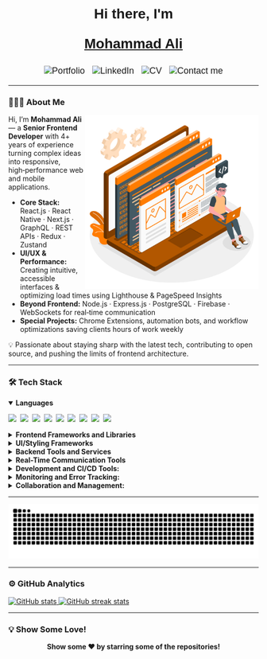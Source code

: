 <div align="center" style="font-family: 'Arial', sans-serif;">
<h1 style="font-family: Arial, sans-serif;">
  Hi there, I'm <span>
        
[Mohammad Ali](https://masniper.github.io/simplefolio-next/)
    </span>
</h1>
  <p style="font-size: 18px;">
    <a href="https://masniper.github.io/simplefolio-next/" style="text-decoration: none;"">
      <img src="https://img.shields.io/badge/-Portfolio-FF7C00?logo=portfolio&logoColor=white&style=flat" alt="Portfolio">
    </a>&nbsp;
    <a href="https://www.linkedin.com/in/m-ali-shahsavari" style="text-decoration: none;">
      <img src="https://img.shields.io/badge/-LinkedIn-0077B5?logo=linkedin&logoColor=white&style=flat" alt="LinkedIn">
    </a>&nbsp;
    <a href="https://masniper.github.io/simplefolio-next/assets/resume.pdf" style="text-decoration: none;">
      <img src="https://img.shields.io/badge/-CV-6D4C41?logo=cv&logoColor=white&style=flat" alt="CV">
    </a>&nbsp;
    <a href="mailto:mohammad.alii.shahsavari@gmail.com" style="text-decoration: none;">
      <img src="https://img.shields.io/badge/-Contact%20me-39477F?logo=gmail&logoColor=white&style=flat" alt="Contact me">
    </a>
  </p>
</div>

---

### 👨🏻‍💻 **About Me**
<img src="https://github.com/Masniper/Masniper/blob/main/Developer.png" min-width="300px" max-width="300px" width="350px" align="right">  

Hi, I’m **Mohammad Ali** — a **Senior Frontend Developer** with 4+ years of experience turning complex ideas into responsive, high‑performance web and mobile applications.  

- **Core Stack:** React.js · React Native · Next.js · GraphQL · REST APIs · Redux · Zustand  
- **UI/UX & Performance:** Creating intuitive, accessible interfaces & optimizing load times using Lighthouse & PageSpeed Insights  
- **Beyond Frontend:** Node.js · Express.js · PostgreSQL · Firebase · WebSockets for real‑time communication  
- **Special Projects:** Chrome Extensions, automation bots, and workflow optimizations saving clients hours of work weekly  

💡 Passionate about staying sharp with the latest tech, contributing to open source, and pushing the limits of frontend architecture.  

---

### 🛠 **Tech Stack**

<details open>
  <summary><b>Languages</b></summary>
  <p>
    <img src="https://img.shields.io/badge/-HTML5-DE5934?logo=HTML5&logoColor=white&style=flat">&nbsp;
    <img src="https://img.shields.io/badge/-CSS3-2275B2?logo=CSS3&logoColor=white&style=flat">&nbsp;
    <img src="https://img.shields.io/badge/-JavaScript-F7DF1E?logo=javascript&logoColor=black&style=flat">&nbsp;
    <img src="https://img.shields.io/badge/-TypeScript-3178C6?logo=typescript&logoColor=white&style=flat">&nbsp;
    <img src="https://img.shields.io/badge/-PHP-777BB4?logo=php&logoColor=white&style=flat">&nbsp;
    <img src="https://img.shields.io/badge/-Java-007396?logo=java&logoColor=white&style=flat">&nbsp;
    <img src="https://img.shields.io/badge/-Kotlin-7F52FF?logo=kotlin&logoColor=white&style=flat">&nbsp;
    <img src="https://img.shields.io/badge/-Dart-0175C2?logo=dart&logoColor=white&style=flat">&nbsp;
    <img src="https://img.shields.io/badge/-Python-437CAC?logo=python&logoColor=white&style=flat">&nbsp;
  </p>
</details>

<details>
  <summary><b>Frontend Frameworks and Libraries</b></summary>
  <p>
    <img src="https://img.shields.io/badge/-Next.js-000000?logo=next.js&logoColor=white&style=flat">&nbsp;
    <img src="https://img.shields.io/badge/-React-61DAFB?logo=react&logoColor=black&style=flat">&nbsp;
    <img src="https://img.shields.io/badge/-React%20Native-61DAFB?logo=react&logoColor=black&style=flat">&nbsp;
    <img src="https://img.shields.io/badge/-Expo-000020?logo=expo&logoColor=white&style=flat">&nbsp;
    <img src="https://img.shields.io/badge/-Flutter-02569B?logo=flutter&logoColor=white&style=flat">&nbsp;
    <img src="https://img.shields.io/badge/-jQuery-0769AD?logo=jquery&logoColor=white&style=flat">&nbsp;
    <img src="https://img.shields.io/badge/-D3.js-F9A03C?logo=d3.js&logoColor=white&style=flat">&nbsp;
  </p>
</details>

<details>
  <summary><b>UI/Styling Frameworks</b></summary>
  <p>
    <img src="https://img.shields.io/badge/-Bootstrap-7952B3?logo=bootstrap&logoColor=white&style=flat">&nbsp;
    <img src="https://img.shields.io/badge/-Material%20UI-blueviolet?logo=mui&logoColor=white&style=flat">&nbsp;
    <img src="https://img.shields.io/badge/-Tailwind%20CSS-06B6D4?logo=tailwindcss&logoColor=white&style=flat">&nbsp;
    <img src="https://img.shields.io/badge/-Sass-CC6699?logo=sass&logoColor=white&style=flat">&nbsp;
    <img src="https://img.shields.io/badge/-Ant%20Design-0170FE?logo=antdesign&logoColor=white&style=flat">&nbsp;
  </p>
</details>

<details>
  <summary><b>Backend Tools and Services</b></summary>
  <p>
    <img src="https://img.shields.io/badge/-Firebase-FFCA28?logo=firebase&logoColor=black&style=flat">&nbsp;
    <img src="https://img.shields.io/badge/-Microsoft%20Azure-0078D4?logo=microsoftazure&logoColor=white&style=flat">&nbsp;
    <img src="https://img.shields.io/badge/-Node.js-339933?logo=node.js&logoColor=white&style=flat">&nbsp;
    <img src="https://img.shields.io/badge/-Express.js-000000?logo=express&logoColor=white&style=flat">&nbsp;
    <img src="https://img.shields.io/badge/-GraphQL-E10098?logo=graphql&logoColor=white&style=flat">&nbsp;
  </p>
</details>

<details>
  <summary><b>Real-Time Communication Tools</b></summary>
  <p>
    <img src="https://img.shields.io/badge/-WebRTC-333333?logo=webrtc&logoColor=white&style=flat">&nbsp;
    <img src="https://img.shields.io/badge/-WebSocket-010101?logo=websocket&logoColor=white&style=flat">&nbsp;
    <img src="https://img.shields.io/badge/-Socket.IO-010101?logo=socket.io&logoColor=white&style=flat">&nbsp;
  </p>
</details>


<details>
  <summary><b>Development and CI/CD Tools:</b></summary>
  <p>
    <img src="https://img.shields.io/badge/-Git-orange?logo=Git&logoColor=white&style=flat">&nbsp;
    <img src="https://img.shields.io/badge/-GitLab-FC6D26?logo=gitlab&logoColor=white&style=flat">&nbsp;
    <img src="https://img.shields.io/badge/-Webpack-8DD6F9?logo=webpack&logoColor=black&style=flat">&nbsp;
    <img src="https://img.shields.io/badge/-Gradle-02303A?logo=gradle&logoColor=white&style=flat">&nbsp;
    <img src="https://img.shields.io/badge/-Docker-2496ED?logo=docker&logoColor=white&style=flat">&nbsp;
    <img src="https://img.shields.io/badge/-Postman-FF6C37?logo=postman&logoColor=white&style=flat">&nbsp;
  </p>
</details>

<details>
  <summary><b>Monitoring and Error Tracking:</b></summary>
  <p>
    <img src="https://img.shields.io/badge/-Sentry-362D59?logo=sentry&logoColor=white&style=flat">&nbsp;
  </p>
</details>
        
<details>
  <summary><b>Collaboration and Management:</b></summary>
  <p>
    <img src="https://img.shields.io/badge/-Jira-0052CC?logo=jira&logoColor=white&style=flat">&nbsp;
    <img src="https://img.shields.io/badge/-Trello-0052CC?logo=trello&logoColor=white&style=flat">&nbsp;
  </p>
</details>


---
<img src="https://raw.githubusercontent.com/masniper/masniper/output/snake.svg" alt="Snake animation" />

---


### ⚙️ GitHub Analytics

<a href="https://github.com/masniper">
  <img height="155em" src="https://github-readme-stats.vercel.app/api?username=Masniper&show_icons=true&theme=radical" alt="GitHub stats" />
  <img height="155em" src="https://github-readme-streak-stats.herokuapp.com/?user=Masniper&theme=dark" alt="GitHub streak stats" />
</a>

---

### 💡 Show Some Love!

<p align="center">
<b>Show some ❤️ by starring some of the repositories!</b>
</p>
